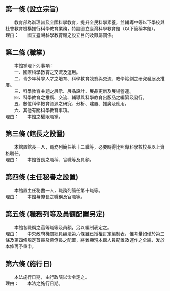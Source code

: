 第一條 (設立宗旨)
-----------------
　　教育部為辦理普及全國科學教育，提升全民科學素養，並輔導中等以下學校與社會教育機構推行科學教育業務，特設國立臺灣科學教育館（以下簡稱本館）。  
理由：　　國立臺灣科學教育館之設立目的及隸屬關係。

第二條 (職掌)
-------------
　　本館掌理下列事項：  
　　一、國際科學教育之交流及運用。  
　　二、青少年科學人才之培育、科學教育競賽與交流、教學範例之研究發展及推廣。  
　　三、科學教育主題之展示、展品設計、展品更新及展場營運。  
　　四、科學教育之推廣、交流、輔導與科學教育出版品之編纂及發行。  
　　五、數位科學教育資源之研究、分析、建置、推廣及應用。  
　　六、其他有關科學教育事項。  
理由：　　本館之權限職掌。

第三條 (館長之設置)
-------------------
　　本館置館長一人，職務列簡任第十二職等，必要時得比照專科學校校長以上資格聘任。  
理由：　　本館首長之職稱、官職等及員額。

第四條 (主任秘書之設置)
-----------------------
　　本館置主任秘書一人，職務列簡任第十職等。  
理由：　　本館幕僚長之職稱及官職等。

第五條 (職務列等及員額配置另定)
-------------------------------
　　本館各職稱之官等職等及員額，另以編制表定之。  
理由：　　中央政府機關總員額法第六條雖已授權訂定編制表，惟考量如僅於第三條及第四條規定首長及幕僚長之配置，將難顯現本館人員配置及運作之全貌，爰於本條再予重申。

第六條 (施行日)
---------------
　　本法施行日期，由行政院以命令定之。  
理由：　　本法之施行日期。
